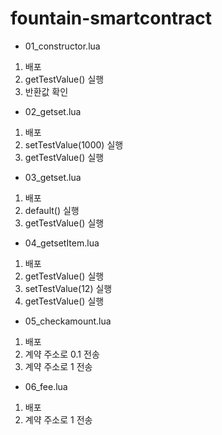 # fountain-smartcontract

* 01_constructor.lua
1. 배포
2. getTestValue() 실행
3. 반환값 확인

* 02_getset.lua
1. 배포
2. setTestValue(1000) 실행
3. getTestValue() 실행

* 03_getset.lua
1. 배포
2. default() 실행
3. getTestValue() 실행

* 04_getsetItem.lua
1. 배포
2. getTestValue() 실행
3. setTestValue(12) 실행
4. getTestValue() 실행

* 05_checkamount.lua
1. 배포
2. 계약 주소로 0.1 전송
3. 계약 주소로 1 전송

* 06_fee.lua
1. 배포
2. 계약 주소로 1 전송
